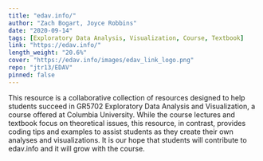 ```yaml
---
title: "edav.info/"
author: "Zach Bogart, Joyce Robbins"
date: "2020-09-14"
tags: [Exploratory Data Analysis, Visualization, Course, Textbook]
link: "https://edav.info/"
length_weight: "20.6%"
cover: "https://edav.info/images/edav_link_logo.png"
repo: "jtr13/EDAV"
pinned: false
---
```


This resource is a collaborative collection of resources designed to help students succeed in GR5702 Exploratory Data Analysis and Visualization, a course offered at Columbia University. While the course lectures and textbook focus on theoretical issues, this resource, in contrast, provides coding tips and examples to assist students as they create their own analyses and visualizations. It is our hope that students will contribute to edav.info and it will grow with the course.
